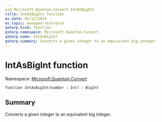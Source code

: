 ```yaml
---
uid Microsoft.Quantum.Convert.IntAsBigInt
title: IntAsBigInt function
ms.date: 02/12/2024
ms.topic: managed-reference
qsharp.kind: function
qsharp.namespace: Microsoft.Quantum.Convert
qsharp.name: IntAsBigInt
qsharp.summary: Converts a given integer to an equivalent big integer.
---
```


# IntAsBigInt function

Namespace: [Microsoft.Quantum.Convert](xref:Microsoft.Quantum.Convert)

```qsharp
function IntAsBigInt(number : Int) : BigInt
```

## Summary
Converts a given integer to an equivalent big integer.
